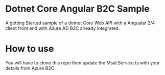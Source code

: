 # Dotnet Core Angular B2C Sample

A getting Started sample of a dotnet Core Web API with a Angualar 2/4 client front end with Azure AD B2C already integrated. 

# How to use
You will have to clone this repo then update the Msal.Service.ts with your details from Azure B2C.
